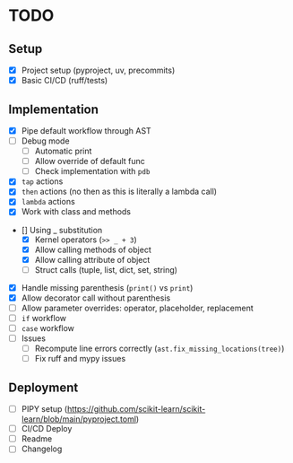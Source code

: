 # TODO

## Setup

- [x] Project setup (pyproject, uv, precommits)
- [x] Basic CI/CD (ruff/tests)

## Implementation

- [x] Pipe default workflow through AST
- [ ] Debug mode
  - [ ] Automatic print
  - [ ] Allow override of default func
  - [ ] Check implementation with `pdb`
- [x] `tap` actions
- [x] `then` actions (no then as this is literally a lambda call)
- [x] `lambda` actions
- [x] Work with class and methods
- [] Using _ substitution
  - [x] Kernel operators (`>> _ + 3`)
  - [x] Allow calling methods of object
  - [x] Allow calling attribute of object
  - [ ] Struct calls (tuple, list, dict, set, string)
- [x] Handle missing parenthesis (`print()` vs `print`)
- [x] Allow decorator call without parenthesis
- [ ] Allow parameter overrides: operator, placeholder, replacement
- [ ] `if` workflow
- [ ] `case` workflow
- [ ] Issues
  - [ ] Recompute line errors correctly (`ast.fix_missing_locations(tree)`)
  - [ ] Fix ruff and mypy issues

## Deployment

- [ ] PIPY setup (<https://github.com/scikit-learn/scikit-learn/blob/main/pyproject.toml>)
- [ ] CI/CD Deploy
- [ ] Readme
- [ ] Changelog
